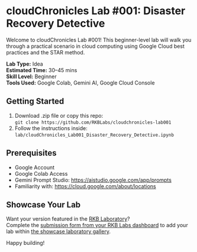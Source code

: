 # cloudChronicles Lab #001: Disaster Recovery Detective

Welcome to cloudChronicles Lab #001! This beginner-level lab will walk you through a practical scenario in cloud computing using Google Cloud best practices and the STAR method.

**Lab Type:** Idea  
**Estimated Time:** 30–45 mins  
**Skill Level:** Beginner  
**Tools Used:** Google Colab, Gemini AI, Google Cloud Console

## Getting Started
1. Download .zip file or copy this repo:  
   `git clone https://github.com/RKBLabs/cloudchronicles-lab001`
2. Follow the instructions inside:  
   `lab/cloudChronicles_Lab001_Disaster_Recovery_Detective.ipynb`

## Prerequisites
- Google Account
- Google Colab Access
- Gemini Prompt Studio: https://aistudio.google.com/app/prompts
- Familiarity with: https://cloud.google.com/about/locations

## Showcase Your Lab
Want your version featured in the [RKB Laboratory](https://labs.rkblueprints.com/projects)?  
Complete the [submission form from your RKB Labs dashboard](https://labs.rkblueprints.com/dashboard) to add your lab within [the showcase laboratory gallery](https://labs.rkblueprints.com/projects).

Happy building!
